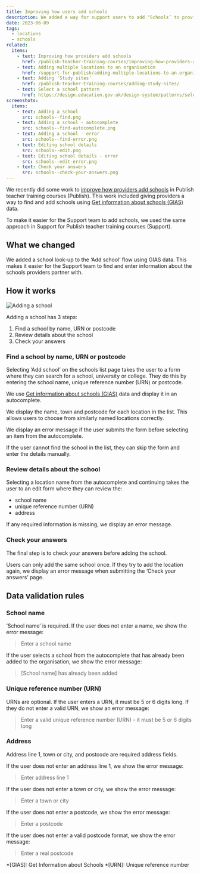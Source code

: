 ```yaml
---
title: Improving how users add schools
description: We added a way for support users to add ‘Schools’ to providers using Get information about schools (GIAS) data
date: 2023-06-09
tags:
  - locations
  - schools
related:
  items:
    - text: Improving how providers add schools
      href: /publish-teacher-training-courses/improving-how-providers-add-schools/
    - text: Adding multiple locations to an organisation
      href: /support-for-publish/adding-multiple-locations-to-an-organisation/
    - text: Adding ‘Study sites’
      href: /publish-teacher-training-courses/adding-study-sites/
    - text: Select a school pattern
      href: https://design.education.gov.uk/design-system/patterns/select-a-school
screenshots:
  items:
    - text: Adding a school
      src: schools--find.png
    - text: Adding a school - autocomplete
      src: schools--find-autocomplete.png
    - text: Adding a school - error
      src: schools--find-error.png
    - text: Editing school details
      src: schools--edit.png
    - text: Editing school details - error
      src: schools--edit-error.png
    - text: Check your answers
      src: schools--check-your-answers.png
---
```


We recently did some work to [improve how providers add schools](/publish-teacher-training-courses/improving-how-providers-add-schools/) in Publish teacher training courses (Publish). This work included giving providers a way to find and add schools using [Get information about schools (GIAS)](https://www.get-information-schools.service.gov.uk/) data.

To make it easier for the Support team to add schools, we used the same approach in Support for Publish teacher training courses (Support).

## What we changed

We added a school look-up to the ‘Add school’ flow using GIAS data. This makes it easier for the Support team to find and enter information about the schools providers partner with.

## How it works

![Adding a school](adding-schools-flow.png "Adding a school flow")

Adding a school has 3 steps:

1. Find a school by name, URN or postcode
2. Review details about the school
3. Check your answers

### Find a school by name, URN or postcode

Selecting ‘Add school’ on the schools list page takes the user to a form where they can search for a school, university or college. They do this by entering the school name, unique reference number (URN) or postcode.

We use [Get information about schools (GIAS)](https://www.get-information-schools.service.gov.uk/) data and display it in an autocomplete.

We display the name, town and postcode for each location in the list. This allows users to choose from similarly named locations correctly.

We display an error message if the user submits the form before selecting an item from the autocomplete.

If the user cannot find the school in the list, they can skip the form and enter the details manually.

### Review details about the school

Selecting a location name from the autocomplete and continuing takes the user to an edit form where they can review the:

- school name
- unique reference number (URN)
- address

If any required information is missing, we display an error message.

### Check your answers

The final step is to check your answers before adding the school.

Users can only add the same school once. If they try to add the location again, we display an error message when submitting the ‘Check your answers’ page.


## Data validation rules

### School name

‘School name’ is required. If the user does not enter a name, we show the error message:

> Enter a school name

If the user selects a school from the autocomplete that has already been added to the organisation, we show the error message:

> [School name] has already been added

### Unique reference number (URN)

URNs are optional. If the user enters a URN, it must be 5 or 6 digits long. If they do not enter a valid URN, we show an error message:

> Enter a valid unique reference number (URN) - it must be 5 or 6 digits long

### Address

Address line 1, town or city, and postcode are required address fields.

If the user does not enter an address line 1, we show the error message:

> Enter address line 1

If the user does not enter a town or city, we show the error message:

> Enter a town or city

If the user does not enter a postcode, we show the error message:

> Enter a postcode

If the user does not enter a valid postcode format, we show the error message:

> Enter a real postcode


*[GIAS]: Get Information about Schools
*[URN]: Unique reference number

